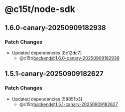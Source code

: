 # @c15t/node-sdk

## 1.6.0-canary-20250909182938

### Patch Changes

- Updated dependencies [8c12dc7]
  - @c15t/backend@1.6.0-canary-20250909182938

## 1.5.1-canary-20250909182627

### Patch Changes

- Updated dependencies [58851b3]
  - @c15t/backend@1.5.1-canary-20250909182627
